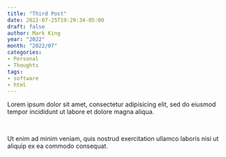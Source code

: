 ```yaml
---
title: "Third Post"
date: 2022-07-25T19:29:34-05:00
draft: false
author: Mark King
year: "2022"
month: "2022/07"
categories:
- Personal
- Thoughts
tags:
- software
- html
---
```


Lorem ipsum dolor sit amet, consectetur adipisicing elit, sed do eiusmod tempor incididunt ut labore et dolore magna aliqua.

​<!--more-->​

Ut enim ad minim veniam, quis nostrud exercitation ullamco laboris nisi ut aliquip ex ea commodo consequat.